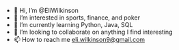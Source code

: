 - 👋 Hi, I’m @EliWilkinson
- 👀 I’m interested in sports, finance, and poker
- 🌱 I’m currently learning Python, Java, SQL
- 💞️ I’m looking to collaborate on anything I find interesting
- 📫 How to reach me eli.wilkinson9@gmail.com

<!---
EliWilkinson/EliWilkinson is a ✨ special ✨ repository because its `README.md` (this file) appears on your GitHub profile.
You can click the Preview link to take a look at your changes.
--->
